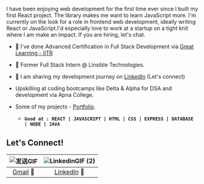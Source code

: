 I have been enjoying web development for the first time ever since I built my first React project.
The library makes me want to learn JavaScript more. I'm currently on the look for a role in frontend web development, ideally writing React or JavaScript.I'd especially love to work at a startup on a tight knit where I am make an impact. If you are hiring, let's chat.

- 🌟 I've done Advanced Certification in Full Stack Development via [Great Learning - IITR](https://eportfolio.mygreatlearning.com/dhananjay-goyal)
- 🚀 Former Full Stack Intern @ Linsible Technologies.
- 📸 I am sharing my development journey on [LinkedIn](https://www.linkedin.com/in/dhananjaygoyal/) (Let's connect)
- Upskilling at coding bootcamps like Delta & Alpha for DSA and development via Apna College.
- Some of my projects - [Portfolio](https://aquamarine-hotteok-af3024.netlify.app/).
  
    - **```Good at : REACT | JAVASCRIPT | HTML | CSS | EXPRESS | DATABASE | NODE | JAVA```**
      
## Let's Connect!
| ![发送GIF](https://github.com/DhananjayGoyalGL/DhananjayGoyalGL/assets/113744303/ccc7727d-cbd2-48e0-9dda-e0ee010ed428) | ![LinkedinGIF (2)](https://github.com/DhananjayGoyalGL/DhananjayGoyalGL/assets/113744303/b1347d95-e093-4671-95be-b2922d5006af) | 
| :--: | :--: |
| [Gmail](1406dhananjay@gmail.com) 📩 | [LinkedIn](https://www.linkedin.com/in/dhananjaygoyal/) 💫 |


